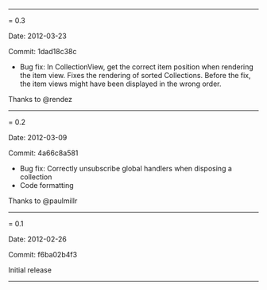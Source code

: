 ----------------------------------
= 0.3

Date: 2012-03-23

Commit: 1dad18c38c

- Bug fix: In CollectionView, get the correct item position when rendering
  the item view. Fixes the rendering of sorted Collections. Before the fix,
  the item views might have been displayed in the wrong order.

Thanks to @rendez

----------------------------------
= 0.2

Date: 2012-03-09

Commit: 4a66c8a581

- Bug fix: Correctly unsubscribe global handlers when disposing a collection 
- Code formatting

Thanks to @paulmillr

----------------------------------
= 0.1

Date: 2012-02-26

Commit: f6ba02b4f3

Initial release


----------------------------------
